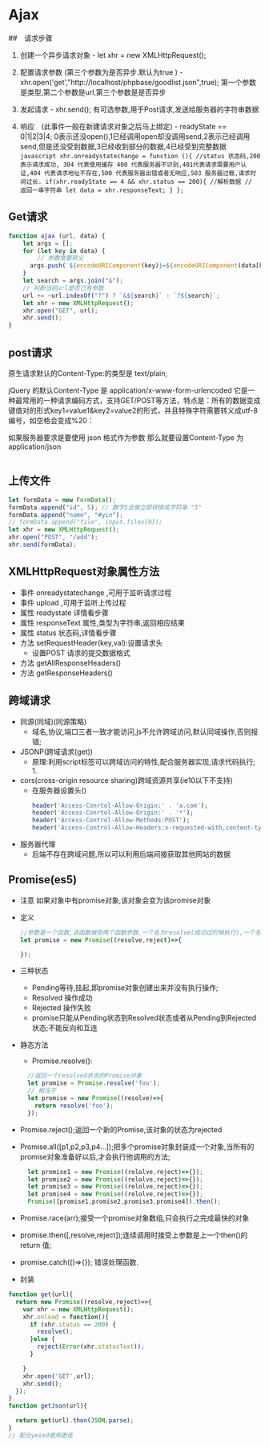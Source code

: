 # Ajax

##　请求步骤
  1. 创建一个异步请求对象
    - let xhr = new XMLHttpRequest();
  2. 配置请求参数 (第三个参数为是否异步.默认为true )
    - xhr.open('get',"http://localhost/phpbase/goodlist.json",true); 第一个参数是类型,第二个参数是url,第三个参数是是否异步

  3. 发起请求
    - xhr.send(); 有可选参数,用于Post请求,发送给服务器的字符串数据

  4. 响应　(此事件一般在新建请求对象之后马上绑定)
    - readyState == 0|1|2|3|4; 0表示还没open(),1已经调用open却没调用send,2表示已经调用send,但是还没受到数据,3已经收到部分的数据,4已经受到完整数据
    ```javascript
    xhr.onreadystatechange = function (){
      //status 状态码,200 表示请求成功, 304 代表使用缓存 400 代表服务器不识别,401代表请求需要用户认证,404 代表请求地址不存在,500 代表服务器出错或者无响应,503 服务器过载,请求时间过长.
      if(xhr.readyState == 4 && xhr.status == 200){
        //解析数据
        // 返回一串字符串
        let data = xhr.responseText;
      }
    };
    ```

## Get请求
```js
function ajax (url, data) {
    let args = [];
    for (let key in data) {
        // 参数需要转义
      args.push(`${encodeURIComponent(key)}=${encodeURIComponent(data[key])}`);
    }
    let search = args.join("&");
    // 判断当前url是否已有参数
    url += ~url.indexOf("?") ? `&${search}` : `?${search}`;
    let xhr = new XMLHttpRequest();
    xhr.open("GET", url);
    xhr.send();
}
```

## post请求
  原生请求默认的Content-Type:的类型是 text/plain;

  jQuery 的默认Content-Type 是 application/x-www-form-urlencoded
  它是一种最常用的一种请求编码方式，支持GET/POST等方法，特点是：所有的数据变成键值对的形式key1=value1&key2=value2的形式，并且特殊字符需要转义成utf-8编号，如空格会变成%20：

  如果服务器要求是要使用 json 格式作为参数 那么就要设置Content-Type 为 application/json

```js

```

## 上传文件
```js
let formData = new FormData();
formData.append("id", 5); // 数字5会被立即转换成字符串 "5"
formData.append("name", "#yin");
// formData.append("file", input.files[0]);
let xhr = new XMLHttpRequest();
xhr.open("POST", "/add");
xhr.send(formData);
```


## XMLHttpRequest对象属性方法
  - 事件 onreadystatechange ,可用于监听请求过程
  - 事件 upload ,可用于监听上传过程
  - 属性 readystate 详情看步骤
  - 属性 responseText 属性,类型为字符串,返回相应结果
  - 属性 status 状态码,详情看步骤
  - 方法 setRequestHeader(key,val):设置请求头
    - 设置POST 请求的提交数据格式
  - 方法 getAllResponseHeaders()
  - 方法 getResponseHeaders()

## 跨域请求
  - 同源(同域)(同源策略)
    - 域名,协议,端口三者一致才能访问,js不允许跨域访问,默认同域操作,否则报错;
  - JSONP(跨域请求(get))
    - 原理:利用script标签可以跨域访问的特性,配合服务器实现,请求代码执行;
      1.
  - cors(cross-origin resource sharing)跨域资源共享(ie10以下不支持)
    - 在服务器设置头()
      ```php
      header('Access-Conrtol-Allow-Origin:' . 'a.com');
      header('Access-Conrtol-Allow-Origin:' . '*');
      header('Access-Control-Allow-Methods:POST');
      header('Access-Control-Allow-Headers:x-requested-with,content-type');
      ```
  - 服务器代理
    - 后端不存在跨域问题,所以可以利用后端间接获取其他网站的数据




## Promise(es5)
  - 注意 如果对象中有promise对象,该对象会变为该promise对象
  - 定义
    ```JavaScript
    //参数是一个函数,该函数接受两个函数参数,一个名为resolve(成功过时候执行),一个名为reject(失败的时候调用),一般用于异步操作.
    let promise = new Promise((resolve,reject)=>{

    });
    ```
  - 三种状态
    - Pending等待,挂起,即promise对象创建出来并没有执行操作;
    - Resolved 操作成功
    - Rejected 操作失败
    - promise只能从Pending状态到Resolved状态或者从Pending到Rejected状态;不能反向和互连
  - 静态方法
    - Promise.resolve():
    ```javascript
      //返回一个resolved状态的Promise对象
      let promise = Promise.resolve('foo');
      // 相当于
      let promise = new Promise((resolve)=>{
        return resolve('foo');
      });
    ```
  - Promise.reject();返回一个新的Promise,该对象的状态为rejected
  - Promise.all([p1,p2,p3,p4...]);把多个promise对象封装成一个对象,当所有的promise对象准备好以后,才会执行他调用的方法;
    ```javascript
      let promise1 = new Promise((relolve,reject)=>{});
      let promise2 = new Promise((relolve,reject)=>{});
      let promise3 = new Promise((relolve,reject)=>{});
      let promise4 = new Promise((relolve,reject)=>{});
      Promise([promise1,promise2,promise3,promise4]).then();
    ```
  - Promise.race(arr);接受一个promise对象数组,只会执行之完成最快的对象
  - promise.then([,resolve,reject]);连续调用时接受上参数是上一个then()的return 值;
  - promise.catch(()=>{}); 错误处理函数.

  - 封装
  ```js
  function get(url){
    return new Promise((resolve,reject)=>{
      var xhr = new XMLHttpRequest();
      xhr.onload = function(){
        if (xhr.status == 200) {
          resolve();
        }else {
          reject(Error(xhr.statusText));
        }

      }
      xhr.open('GET',url);
      xhr.send();
    });
  }
  function getJson(url){

    return get(url).then(JSON.parse);
  }
  // 配合yeied使用更佳
  ```
